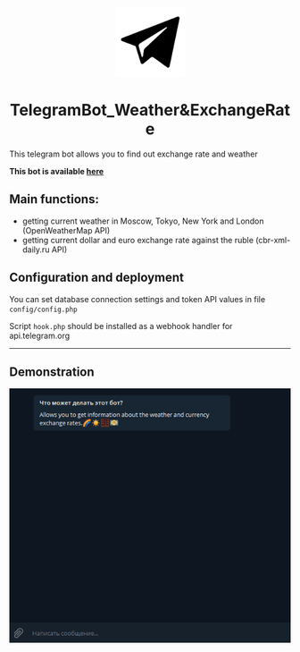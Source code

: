 <p align="center"> 
<img src="https://github.com/GRISHNOV/TelegramBotAssistant2020/blob/master/doc/logo.png" width="125">
</p>

<h1 align="center">TelegramBot_Weather&ExchangeRate</h1>

This telegram bot allows you to find out exchange rate and weather

<b>This bot is available [here](https://t.me/ultrapapich_619top_bot)</b>

## Main functions:
- getting current weather in Moscow, Tokyo, New York and London (OpenWeatherMap API)
- getting current dollar and euro exchange rate against the ruble (cbr-xml-daily.ru API)

## Configuration and deployment
You can set database connection settings and token API values in file ```config/config.php```

Script ```hook.php``` should be installed as a webhook handler for api.telegram.org

***

## Demonstration
<p align="center"> 
<img src="https://github.com/GRISHNOV/TelegramBotAssistant2020/blob/master/doc/demonstration.gif" width="550">
</p>
